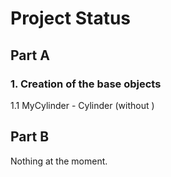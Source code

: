 <h1>Project Status</h1>

<h2>Part A</h2>
<h3>1. Creation of the base objects</h3>
1.1 MyCylinder - Cylinder (without )

<h2>Part B</h2>
Nothing at the moment.

